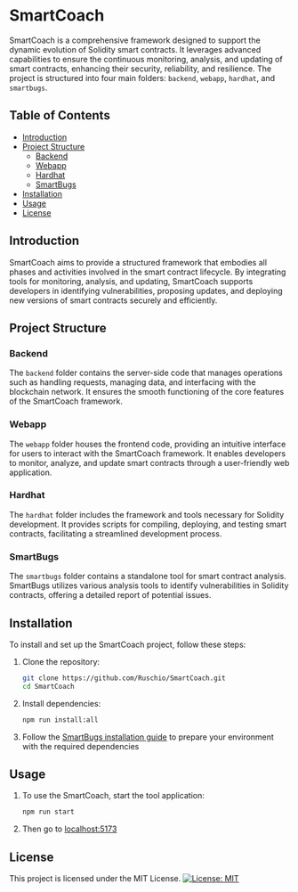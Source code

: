 # SmartCoach

SmartCoach is a comprehensive framework designed to support the dynamic evolution of Solidity smart contracts. It leverages advanced capabilities to ensure the continuous monitoring, analysis, and updating of smart contracts, enhancing their security, reliability, and resilience. The project is structured into four main folders: `backend`, `webapp`, `hardhat`, and `smartbugs`.

## Table of Contents

- [Introduction](#introduction)
- [Project Structure](#project-structure)
  - [Backend](#backend)
  - [Webapp](#webapp)
  - [Hardhat](#hardhat)
  - [SmartBugs](#smartbugs)
- [Installation](#installation)
- [Usage](#usage)
- [License](#license)

## Introduction

SmartCoach aims to provide a structured framework that embodies all phases and activities involved in the smart contract lifecycle. By integrating tools for monitoring, analysis, and updating, SmartCoach supports developers in identifying vulnerabilities, proposing updates, and deploying new versions of smart contracts securely and efficiently.

## Project Structure

### Backend

The `backend` folder contains the server-side code that manages operations such as handling requests, managing data, and interfacing with the blockchain network. It ensures the smooth functioning of the core features of the SmartCoach framework.

### Webapp

The `webapp` folder houses the frontend code, providing an intuitive interface for users to interact with the SmartCoach framework. It enables developers to monitor, analyze, and update smart contracts through a user-friendly web application.

### Hardhat

The `hardhat` folder includes the framework and tools necessary for Solidity development. It provides scripts for compiling, deploying, and testing smart contracts, facilitating a streamlined development process.

### SmartBugs

The `smartbugs` folder contains a standalone tool for smart contract analysis. SmartBugs utilizes various analysis tools to identify vulnerabilities in Solidity contracts, offering a detailed report of potential issues.

## Installation

To install and set up the SmartCoach project, follow these steps:

1. Clone the repository:
   ```bash
   git clone https://github.com/Ruschio/SmartCoach.git
   cd SmartCoach
   ```

2. Install dependencies:
   ```bash
   npm run install:all
   ```

3. Follow the [SmartBugs installation guide](https://github.com/smartbugs/smartbugs?tab=readme-ov-file#installation) to prepare your environment with the required dependencies

## Usage

1. To use the SmartCoach, start the tool application:
   ```bash
   npm run start
   ```
   
2. Then go to [localhost:5173](localhost:5173)

## License

This project is licensed under the MIT License.
[![License: MIT](https://img.shields.io/badge/License-MIT-yellow.svg)](https://opensource.org/licenses/MIT)
